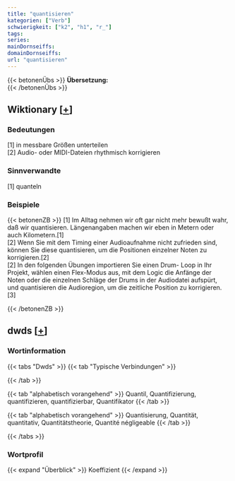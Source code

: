 ```yaml
---
title: "quantisieren"
kategorien: ["Verb"]
schwierigkeit: ["k2", "h1", "r_"]
tags:
series:
mainDornseiffs:
domainDornseiffs:
url: "quantisieren"
---
```


{{< betonenÜbs >}}
**Übersetzung:**  
{{< /betonenÜbs >}}

## Wiktionary [[+](https://de.wiktionary.org/wiki/quantisieren)]

### Bedeutungen
[1] in messbare Größen unterteilen  
[2] Audio- oder MIDI-Dateien rhythmisch korrigieren  

### Sinnverwandte
[1] quanteln  

### Beispiele
{{< betonenZB >}}
[1] Im Alltag nehmen wir oft gar nicht mehr bewußt wahr, daß wir quantisieren. Längenangaben machen wir eben in Metern oder auch Kilometern.[1]  
[2] Wenn Sie mit dem Timing einer Audioaufnahme nicht zufrieden sind, können Sie diese quantisieren, um die Positionen einzelner Noten zu korrigieren.[2]  
[2] In den folgenden Übungen importieren Sie einen Drum- Loop in Ihr Projekt, wählen einen Flex-Modus aus, mit dem Logic die Anfänge der Noten oder die einzelnen Schläge der Drums in der Audiodatei aufspürt, und quantisieren die Audioregion, um die zeitliche Position zu korrigieren.[3]  

{{< /betonenZB >}}


## dwds [[+](https://www.dwds.de/wb/quantisieren)]

### Wortinformation
{{< tabs "Dwds" >}}
{{< tab "Typische Verbindungen" >}}

{{< /tab >}}

{{< tab "alphabetisch vorangehend" >}}
Quantil, Quantifizierung, quantifizieren, quantifizierbar, Quantifikator
{{< /tab >}}

{{< tab "alphabetisch vorangehend" >}}
Quantisierung, Quantität, quantitativ, Quantitätstheorie, Quantité négligeable
{{< /tab >}}

{{< /tabs >}}

### Wortprofil
{{< expand "Überblick" >}} Koeffizient {{< /expand >}}

